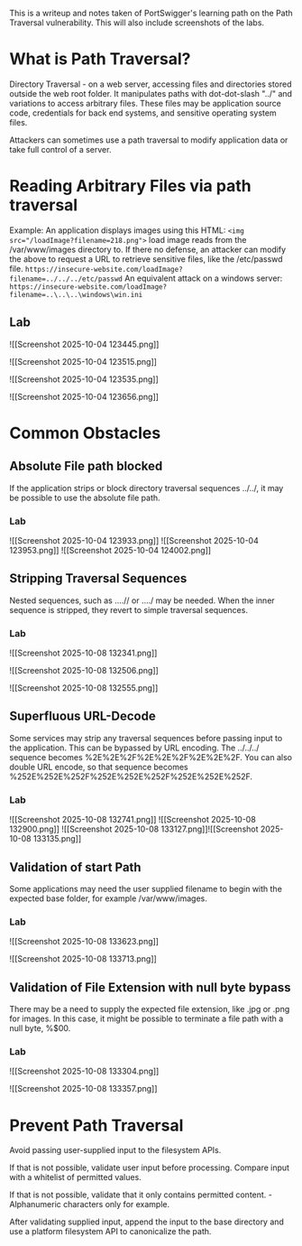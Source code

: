 This is a writeup and notes taken of PortSwigger's learning path on the Path Traversal vulnerability. This will also include screenshots of the labs.

# What is Path Traversal?

Directory Traversal - on a web server, accessing files and directories stored outside the web root folder. It manipulates paths with dot-dot-slash "../" and variations to access arbitrary files. These files may be application source code, credentials for back end systems, and sensitive operating system files. 

Attackers can sometimes use a path traversal to modify application data or take full control of a server.

# Reading Arbitrary Files via path traversal
Example: 
An application displays images using this HTML:
`<img src="/loadImage?filename=218.png">`
load image reads from the /var/www/images directory to.
If there no defense, an attacker can modify the above to request a URL to retrieve sensitive files, like the /etc/passwd file.
`https://insecure-website.com/loadImage?filename=../../../etc/passwd`
An equivalent attack on a windows server:
`https://insecure-website.com/loadImage?filename=..\..\..\windows\win.ini`

## Lab
![[Screenshot 2025-10-04 123445.png]]

![[Screenshot 2025-10-04 123515.png]]

![[Screenshot 2025-10-04 123535.png]]

![[Screenshot 2025-10-04 123656.png]]


# Common Obstacles

## Absolute File path blocked

If the application strips or block directory traversal sequences ../../, it may be possible to use the absolute file path.
### Lab

![[Screenshot 2025-10-04 123933.png]]
![[Screenshot 2025-10-04 123953.png]]
![[Screenshot 2025-10-04 124002.png]]

## Stripping Traversal Sequences

Nested sequences, such as ....// or ....\/ may be needed. When the inner sequence is stripped, they revert to simple traversal sequences.
### Lab

![[Screenshot 2025-10-08 132341.png]]

![[Screenshot 2025-10-08 132506.png]]

![[Screenshot 2025-10-08 132555.png]]

## Superfluous URL-Decode

Some services may strip any traversal sequences before passing input to the application. This can be bypassed by URL encoding. The ../../../ sequence becomes  %2E%2E%2F%2E%2E%2F%2E%2E%2F. You can also double URL encode, so that sequence becomes %252E%252E%252F%252E%252E%252F%252E%252E%252F.

### Lab

![[Screenshot 2025-10-08 132741.png]]
![[Screenshot 2025-10-08 132900.png]]
![[Screenshot 2025-10-08 133127.png]]![[Screenshot 2025-10-08 133135.png]]

## Validation of start Path

Some applications may need the user supplied filename to begin with the expected base folder, for example /var/www/images.

### Lab
![[Screenshot 2025-10-08 133623.png]]

![[Screenshot 2025-10-08 133713.png]]

## Validation of File Extension with null byte bypass

There may be a need to supply the expected file extension, like .jpg or .png for images. In this case, it might be possible to terminate a file path with a null byte, %$00.

### Lab
![[Screenshot 2025-10-08 133304.png]]

![[Screenshot 2025-10-08 133357.png]]

# Prevent Path Traversal

Avoid passing user-supplied input to the filesystem APIs. 

If that is not possible, validate user input before processing. Compare input with a whitelist of permitted values.

If that is not possible, validate that it only contains permitted content. - Alphanumeric characters only for example. 

After validating supplied input, append the input to the base directory and use a platform filesystem API to canonicalize the path. 
